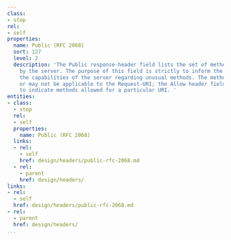 ```yaml
---
class:
- stop
rel:
- self
properties:
  name: Public (RFC 2068)
  sort: 127
  level: 2
  description: 'The Public response-header field lists the set of methods supported
    by the server. The purpose of this field is strictly to inform the recipient of
    the capabilities of the server regarding unusual methods. The methods listed may
    or may not be applicable to the Request-URI; the Allow header field MAY be used
    to indicate methods allowed for a particular URI. '
entities:
- class:
  - stop
  rel:
  - self
  properties:
    name: Public (RFC 2068)
  links:
  - rel:
    - self
    href: design/headers/public-rfc-2068.md
  - rel:
    - parent
    href: design/headers/
links:
- rel:
  - self
  href: design/headers/public-rfc-2068.md
- rel:
  - parent
  href: design/headers/
...
```

